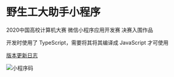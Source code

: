 # 野生工大助手小程序

2020中国高校计算机大赛 微信小程序应用开发赛 决赛入围作品

开发时使用了 TypeScript，需要将其将其编译成 JavaScript 才可使用

[版本更新日志](CHANGELOG.md)

![小程序码](https://bjuthelper.applinzi.com/assets/miniprogram-code.jpg)
